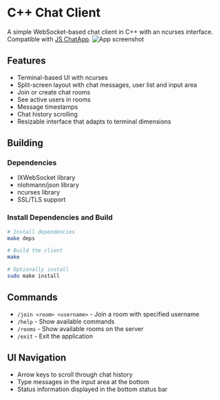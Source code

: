 # C++ Chat Client

A simple WebSocket-based chat client in C++ with an ncurses interface. Compatible with [JS ChatApp](https://github.com/NasiadkaMaciej/ChatApp).
![App screenshot](https://nasiadka.pl/projects/CPPChat/chat.png)

## Features
- Terminal-based UI with ncurses
- Split-screen layout with chat messages, user list and input area
- Join or create chat rooms
- See active users in rooms
- Message timestamps
- Chat history scrolling
- Resizable interface that adapts to terminal dimensions

## Building

### Dependencies
- IXWebSocket library
- nlohmann/json library
- ncurses library
- SSL/TLS support

### Install Dependencies and Build
```bash
# Install dependencies
make deps

# Build the client
make

# Optionally install
sudo make install
```

## Commands
- `/join <room> <username>` - Join a room with specified username
- `/help` - Show available commands
- `/rooms` - Show available rooms on the server
- `/exit` - Exit the application

## UI Navigation
- Arrow keys to scroll through chat history
- Type messages in the input area at the bottom
- Status information displayed in the bottom status bar